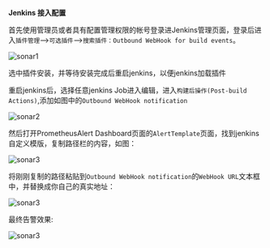  **Jenkins 接入配置**
 
首先使用管理员或者具有配置管理权限的帐号登录进Jenkins管理页面，登录后进入`插件管理`-->`可选插件`-->`搜索插件：Outbound WebHook for build events`。
 
![sonar1](https://gitee.com/feiyu563/PrometheusAlert/raw/master/doc/jenkins1.png)
 
选中插件安装，并等待安装完成后重启jenkins，以便jenkins加载插件

重启jenkins后，选择任意jenkins Job进入编辑，进入`构建后操作(Post-build Actions)`,添加如图中的`Outbound WebHook notification`
 
![sonar2](https://gitee.com/feiyu563/PrometheusAlert/raw/master/doc/jenkins2.png)

然后打开PrometheusAlert Dashboard页面的`AlertTemplate`页面，找到jenkins自定义模版，复制路径栏的内容，如图：

![sonar3](https://gitee.com/feiyu563/PrometheusAlert/raw/master/doc/jenkins4.png)

将刚刚复制的路径粘贴到`Outbound WebHook notification`的`WebHook URL`文本框中，并替换成你自己的真实地址：

![sonar3](https://gitee.com/feiyu563/PrometheusAlert/raw/master/doc/jenkins3.png)

最终告警效果:
 
![sonar3](https://gitee.com/feiyu563/PrometheusAlert/raw/master/doc/jenkins5.png)